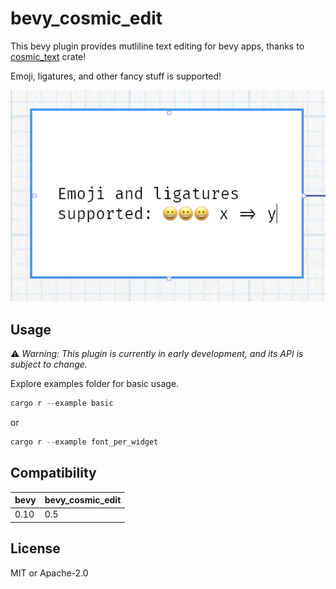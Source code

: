 # bevy_cosmic_edit

This bevy plugin provides mutliline text editing for bevy apps, thanks to [cosmic_text](https://github.com/pop-os/cosmic-text) crate!

Emoji, ligatures, and other fancy stuff is supported!

![bevy_cosmic_edit](./bevy_cosmic_edit.png)

## Usage

⚠️ *Warning: This plugin is currently in early development, and its API is subject to change.*

Explore examples folder for basic usage.

```rust
cargo r --example basic
```

or

```rust
cargo r --example font_per_widget
```

## Compatibility

| bevy | bevy_cosmic_edit |
| ---- | ---------------- |
| 0.10 | 0.5              |

## License

MIT or Apache-2.0
